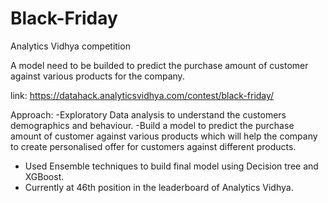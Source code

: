 # Black-Friday
Analytics Vidhya competition  

A model need to be builded to predict the purchase amount of customer against various products for the company.

link: https://datahack.analyticsvidhya.com/contest/black-friday/

Approach: 
-Exploratory Data analysis to understand the customers demographics and behaviour.
-Build a model to predict the purchase amount of customer against various products which will help the company to create     personalised offer for customers against different products.
- Used Ensemble techniques to build final model using Decision tree and XGBoost.
- Currently at 46th position in the leaderboard of Analytics Vidhya.
